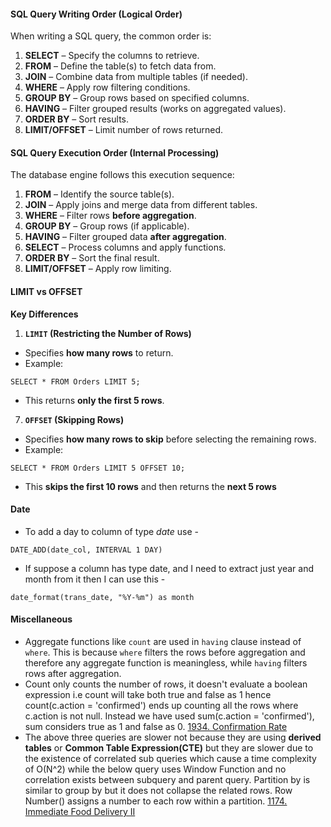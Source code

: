 
#### **SQL Query Writing Order (Logical Order)**

When writing a SQL query, the common order is:

1. **SELECT** – Specify the columns to retrieve.
2. **FROM** – Define the table(s) to fetch data from.
3. **JOIN** – Combine data from multiple tables (if needed).
4. **WHERE** – Apply row filtering conditions.
5. **GROUP BY** – Group rows based on specified columns.
6. **HAVING** – Filter grouped results (works on aggregated values).
7. **ORDER BY** – Sort results.
8. **LIMIT/OFFSET** – Limit number of rows returned.

#### **SQL Query Execution Order (Internal Processing)**

The database engine follows this execution sequence:

1. **FROM** – Identify the source table(s).
2. **JOIN** – Apply joins and merge data from different tables.
3. **WHERE** – Filter rows **before aggregation**.
4. **GROUP BY** – Group rows (if applicable).
5. **HAVING** – Filter grouped data **after aggregation**.
6. **SELECT** – Process columns and apply functions.
7. **ORDER BY** – Sort the final result.
8. **LIMIT/OFFSET** – Apply row limiting.

#### **LIMIT vs OFFSET**
**Key Differences**

1. **`LIMIT` (Restricting the Number of Rows)**

- Specifies **how many rows** to return.
- Example:

```mysql
SELECT * FROM Orders LIMIT 5;
```

- This returns **only the first 5 rows**.

7. **`OFFSET` (Skipping Rows)**

- Specifies **how many rows to skip** before selecting the remaining rows.
- Example:

```mysql
SELECT * FROM Orders LIMIT 5 OFFSET 10;
```

- This **skips the first 10 rows** and then returns the **next 5 rows**

#### Date
- To add a day to column of type *date* use -
```mysql
DATE_ADD(date_col, INTERVAL 1 DAY)
```
- If suppose a column has type date, and I need to extract just year and month from it then I can use this - 
```mysql
date_format(trans_date, "%Y-%m") as month
```

#### Miscellaneous
- Aggregate functions like `count` are used in `having` clause instead of `where`. This is because `where` filters the rows before aggregation and therefore any aggregate function is meaningless, while `having` filters rows after aggregation.
- Count only counts the number of rows, it doesn't evaluate a boolean expression i.e count will take both true and false as 1 hence count(c.action = 'confirmed') ends up counting all the rows where c.action is not null. Instead we have used sum(c.action = 'confirmed'), sum considers true as 1 and false as 0. [1934. Confirmation Rate](https://leetcode.com/problems/confirmation-rate/)
- The above three queries are slower not because they are using **derived tables** or **Common Table Expression(CTE)** but they are slower due to the existence of correlated sub queries which cause a time complexity of O(N^2) while the below query uses Window Function and no correlation exists between subquery and parent query. Partition by is similar to group by but it does not collapse the related rows. Row Number() assigns a number to each row within a partition. [1174. Immediate Food Delivery II](https://leetcode.com/problems/immediate-food-delivery-ii/)

